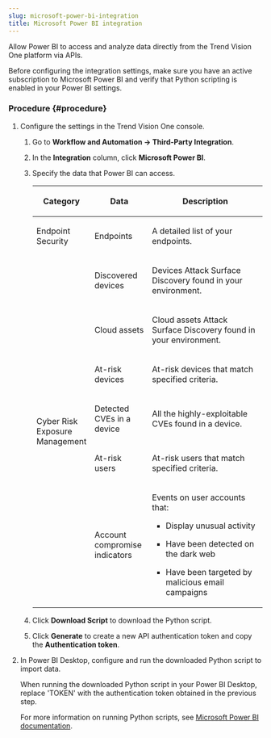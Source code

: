 ```yaml
---
slug: microsoft-power-bi-integration
title: Microsoft Power BI integration
---
```


Allow Power BI to access and analyze data directly from the Trend Vision One platform via APIs.

Before configuring the integration settings, make sure you have an active subscription to Microsoft Power BI and verify that Python scripting is enabled in your Power BI settings.

### Procedure {#procedure}

1.  Configure the settings in the Trend Vision One console.

    1.  Go to **Workflow and Automation → Third-Party Integration**.

    2.  In the **Integration** column, click **Microsoft Power BI**.

    3.  Specify the data that Power BI can access.

        <table>
        <colgroup>
        <col style="width: 25%" />
        <col style="width: 25%" />
        <col style="width: 50%" />
        </colgroup>
        <thead>
        <tr>
        <th><p>Category</p></th>
        <th><p>Data</p></th>
        <th><p>Description</p></th>
        </tr>
        </thead>
        <tbody>
        <tr>
        <td><p>Endpoint Security</p></td>
        <td><p>Endpoints</p></td>
        <td><p>A detailed list of your endpoints.</p></td>
        </tr>
        <tr>
        <td rowspan="6"><p>Cyber Risk Exposure Management</p></td>
        <td><p>Discovered devices</p></td>
        <td><p>Devices Attack Surface Discovery found in your environment.</p></td>
        </tr>
        <tr>
        <td><p>Cloud assets</p></td>
        <td><p>Cloud assets Attack Surface Discovery found in your environment.</p></td>
        </tr>
        <tr>
        <td><p>At-risk devices</p></td>
        <td><p>At-risk devices that match specified criteria.</p></td>
        </tr>
        <tr>
        <td><p>Detected CVEs in a device</p></td>
        <td><p>All the highly-exploitable CVEs found in a device.</p></td>
        </tr>
        <tr>
        <td><p>At-risk users</p></td>
        <td><p>At-risk users that match specified criteria.</p></td>
        </tr>
        <tr>
        <td><p>Account compromise indicators</p></td>
        <td><p>Events on user accounts that:</p>
        <ul>
        <li><p>Display unusual activity</p></li>
        <li><p>Have been detected on the dark web</p></li>
        <li><p>Have been targeted by malicious email campaigns</p></li>
        </ul></td>
        </tr>
        </tbody>
        </table>

    4.  Click **Download Script** to download the Python script.

    5.  Click **Generate** to create a new API authentication token and copy the **Authentication token**.

2.  In Power BI Desktop, configure and run the downloaded Python script to import data.

    When running the downloaded Python script in your Power BI Desktop, replace 'TOKEN' with the authentication token obtained in the previous step.

    For more information on running Python scripts, see [Microsoft Power BI documentation](https://learn.microsoft.com/en-us/power-bi/connect-data/desktop-python-scripts).
